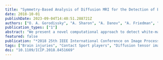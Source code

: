 ```yaml
---
title: "Symmetry-Based Analysis of Diffusion MRI for the Detection of Brain Impairments"
date: 2018-10-01
publishDate: 2023-09-04T14:40:51.288721Z
authors: ["O. A. Gorodissky", "A. Sharon", "A. Danov", "A. Friedman", "T. Riklin Raviv"]
publication_types: ["1"]
abstract: "We present a novel computational approach to detect white-matter brain impairments following stroke or Traumatic Brain Injuries (TBI). A key assumption in our study is that the two hemispheres are not affected identically. The pathology of white matter (WM) tracts can be thus identified according to the asymmetry level of brain diffusivity measures, such as Fractional Anisotropy (FA) and Mean Diffusivity (MD), extracted from Diffusion Tensor Imaging (DTI). The proposed methodological contribution is based on the construction of a sequence of isosurfaces of these scalar measures and their symmetrical counterparts, obtained by reflecting the original isosurfaces. The modified Hausdorff distance is then used to measure the dissimilarity between each corresponding pair of aligned surfaces. The proposed method is assessed using datasets of normal controls (NCs), stroke patients and longitudinal brain scans of football players that might have been exposed to mild head traumas. Increased asymmetry with respect to NCs is shown for the stroke patients and some of the players indicating possible WM injuries."
featured: false
publication: "*2018 25th IEEE International Conference on Image Processing (ICIP)*"
tags: ["Brain injuries", "Contact Sport players", "Diffusion tensor imaging", "DTI", "Fractional Anisotropy", "Isosurfaces", "Mean Diffusion", "mild TBI", "MRI", "Shape dissimilarity", "Symmetry"]
doi: "10.1109/ICIP.2018.8451669"
---
```


